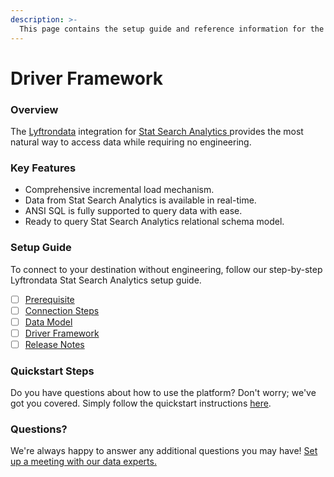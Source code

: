 ```yaml
---
description: >-
  This page contains the setup guide and reference information for the Stat Search Analytics source connector.
---
```


# Driver Framework

### Overview

The [Lyftrondata](https://www.lyftrondata.com/) integration for [Stat Search Analytics](https://www.lyftrondata.com/integration/stat-search-analytics/)[ ](https://www.lyftrondata.com/integration/stat-search-analytics/)provides the most natural way to access data while requiring no engineering.

### Key Features

* Comprehensive incremental load mechanism.
* Data from Stat Search Analytics is available in real-time.&#x20;
* ANSI SQL is fully supported to query data with ease.
* Ready to query Stat Search Analytics relational schema model.

### Setup Guide

To connect to your destination without engineering, follow our step-by-step Lyftrondata Stat Search Analytics setup guide.

* [ ] [Prerequisite](../../marketing-analytics/stat-search-analytics/prerequisite.md)
* [ ] [Connection Steps](../../marketing-analytics/stat-search-analytics/connection-steps.md)
* [ ] [Data Model](../../marketing-analytics/stat-search-analytics/data-model/)
* [ ] [Driver Framework](../../marketing-analytics/stat-search-analytics/driver-framework/)
* [ ] [Release Notes](../../marketing-analytics/stat-search-analytics/release-notes.md)

### Quickstart Steps

Do you have questions about how to use the platform? Don't worry; we've got you covered. Simply follow the quickstart instructions [here](../../../quickstart-steps.md).

### Questions? <a href="#questions" id="questions"></a>

We're always happy to answer any additional questions you may have! [Set up a meeting with our data experts.](https://www.lyftrondata.com/book-a-meeting/)


